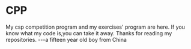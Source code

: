# CPP
My csp competition program and my exercises' program are here.
If you know what my code is,you can take it away.
Thanks for reading my repositories.
                                                                                                                         ---a fifteen year old boy from China
